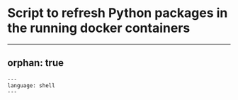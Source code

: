 # Script to refresh Python packages in the running docker containers

---
orphan: true
---

```{literalinclude} ../../refresh.sh
---
language: shell
---
```
